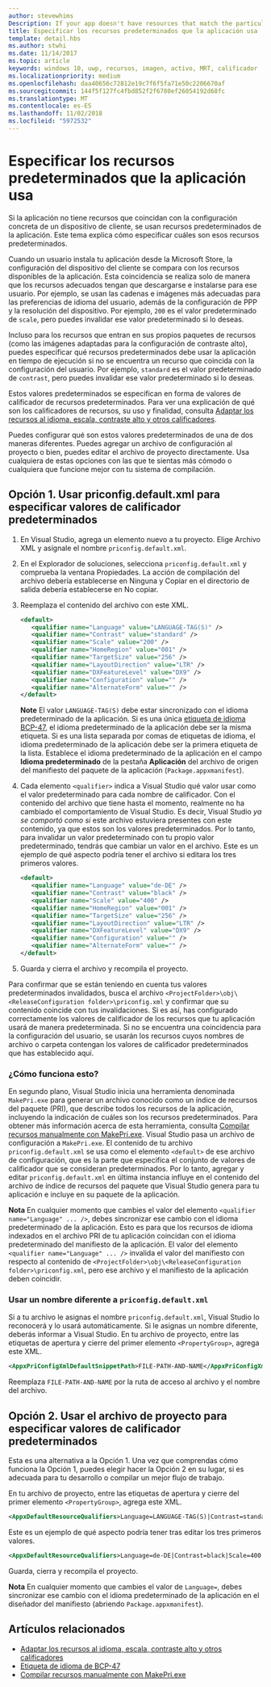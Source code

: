 ```yaml
---
author: stevewhims
Description: If your app doesn't have resources that match the particular settings of a customer device, then the app's default resources are used. This topic explains how to specify what those default resources are.
title: Especificar los recursos predeterminados que la aplicación usa
template: detail.hbs
ms.author: stwhi
ms.date: 11/14/2017
ms.topic: article
keywords: windows 10, uwp, recursos, imagen, activo, MRT, calificador
ms.localizationpriority: medium
ms.openlocfilehash: daa40656c72812e19c7f6f5fa71e50c2206670af
ms.sourcegitcommit: 144f5f127fc4fbd852f2f6780ef26054192d68fc
ms.translationtype: MT
ms.contentlocale: es-ES
ms.lasthandoff: 11/02/2018
ms.locfileid: "5972532"
---
```

# <a name="specify-the-default-resources-that-your-app-uses"></a>Especificar los recursos predeterminados que la aplicación usa

Si la aplicación no tiene recursos que coincidan con la configuración concreta de un dispositivo de cliente, se usan recursos predeterminados de la aplicación. Este tema explica cómo especificar cuáles son esos recursos predeterminados.

Cuando un usuario instala tu aplicación desde la Microsoft Store, la configuración del dispositivo del cliente se compara con los recursos disponibles de la aplicación. Esta coincidencia se realiza solo de manera que los recursos adecuados tengan que descargarse e instalarse para ese usuario. Por ejemplo, se usan las cadenas e imágenes más adecuadas para las preferencias de idioma del usuario, además de la configuración de PPP y la resolución del dispositivo. Por ejemplo, `200` es el valor predeterminado de `scale`, pero puedes invalidar ese valor predeterminado si lo deseas.

Incluso para los recursos que entran en sus propios paquetes de recursos (como las imágenes adaptadas para la configuración de contraste alto), puedes especificar qué recursos predeterminados debe usar la aplicación en tiempo de ejecución si no se encuentra un recurso que coincida con la configuración del usuario. Por ejemplo, `standard` es el valor predeterminado de `contrast`, pero puedes invalidar ese valor predeterminado si lo deseas.

Estos valores predeterminados se especifican en forma de valores de calificador de recursos predeterminados. Para ver una explicación de qué son los calificadores de recursos, su uso y finalidad, consulta [Adaptar los recursos al idioma, escala, contraste alto y otros calificadores](tailor-resources-lang-scale-contrast.md).

Puedes configurar qué son estos valores predeterminados de una de dos maneras diferentes. Puedes agregar un archivo de configuración al proyecto o bien, puedes editar el archivo de proyecto directamente. Usa cualquiera de estas opciones con las que te sientas más cómodo o cualquiera que funcione mejor con tu sistema de compilación.

## <a name="option-1-use-priconfigdefaultxml-to-specify-default-qualifier-values"></a>Opción 1. Usar priconfig.default.xml para especificar valores de calificador predeterminados

1. En Visual Studio, agrega un elemento nuevo a tu proyecto. Elige Archivo XML y asígnale el nombre `priconfig.default.xml`.
2. En el Explorador de soluciones, selecciona `priconfig.default.xml` y comprueba la ventana Propiedades. La acción de compilación del archivo debería establecerse en Ninguna y Copiar en el directorio de salida debería establecerse en No copiar.
3. Reemplaza el contenido del archivo con este XML.
   ```xml
   <default>
      <qualifier name="Language" value="LANGUAGE-TAG(S)" />
      <qualifier name="Contrast" value="standard" />
      <qualifier name="Scale" value="200" />
      <qualifier name="HomeRegion" value="001" />
      <qualifier name="TargetSize" value="256" />
      <qualifier name="LayoutDirection" value="LTR" />
      <qualifier name="DXFeatureLevel" value="DX9" />
      <qualifier name="Configuration" value="" />
      <qualifier name="AlternateForm" value="" />
   </default>
   ```
   
   **Note** El valor `LANGUAGE-TAG(S)` debe estar sincronizado con el idioma predeterminado de la aplicación. Si es una única [etiqueta de idioma BCP-47](http://go.microsoft.com/fwlink/p/?linkid=227302), el idioma predeterminado de la aplicación debe ser la misma etiqueta. Si es una lista separada por comas de etiquetas de idioma, el idioma predeterminado de la aplicación debe ser la primera etiqueta de la lista. Establece el idioma predeterminado de la aplicación en el campo **Idioma predeterminado** de la pestaña **Aplicación** del archivo de origen del manifiesto del paquete de la aplicación (`Package.appxmanifest`).

4. Cada elemento `<qualifier>` indica a Visual Studio qué valor usar como el valor predeterminado para cada nombre de calificador. Con el contenido del archivo que tiene hasta el momento, realmente no ha cambiado el comportamiento de Visual Studio. Es decir, Visual Studio *ya se comportó como si* este archivo estuviera presentes con este contenido, ya que estos son los valores predeterminados. Por lo tanto, para invalidar un valor predeterminado con tu propio valor predeterminado, tendrás que cambiar un valor en el archivo. Este es un ejemplo de qué aspecto podría tener el archivo si editara los tres primeros valores.
   ```xml
   <default>
      <qualifier name="Language" value="de-DE" />
      <qualifier name="Contrast" value="black" />
      <qualifier name="Scale" value="400" />
      <qualifier name="HomeRegion" value="001" />
      <qualifier name="TargetSize" value="256" />
      <qualifier name="LayoutDirection" value="LTR" />
      <qualifier name="DXFeatureLevel" value="DX9" />
      <qualifier name="Configuration" value="" />
      <qualifier name="AlternateForm" value="" />
   </default>
   ```
5. Guarda y cierra el archivo y recompila el proyecto.

Para confirmar que se están teniendo en cuenta tus valores predeterminados invalidados, busca el archivo `<ProjectFolder>\obj\<ReleaseConfiguration folder>\priconfig.xml` y confirmar que su contenido coincide con tus invalidaciones. Si es así, has configurado correctamente los valores de calificador de los recursos que tu aplicación usará de manera predeterminada. Si no se encuentra una coincidencia para la configuración del usuario, se usarán los recursos cuyos nombres de archivo o carpeta contengan los valores de calificador predeterminados que has establecido aquí.

### <a name="how-does-this-work"></a>¿Cómo funciona esto?

En segundo plano, Visual Studio inicia una herramienta denominada `MakePri.exe` para generar un archivo conocido como un índice de recursos del paquete (PRI), que describe todos los recursos de la aplicación, incluyendo la indicación de cuáles son los recursos predeterminados. Para obtener más información acerca de esta herramienta, consulta [Compilar recursos manualmente con MakePri.exe](compile-resources-manually-with-makepri.md). Visual Studio pasa un archivo de configuración a `MakePri.exe`. El contenido de tu archivo `priconfig.default.xml` se usa como el elemento `<default>` de ese archivo de configuración, que es la parte que especifica el conjunto de valores de calificador que se consideran predeterminados. Por lo tanto, agregar y editar `priconfig.default.xml` en última instancia influye en el contenido del archivo de índice de recursos del paquete que Visual Studio genera para tu aplicación e incluye en su paquete de la aplicación.

**Nota** En cualquier momento que cambies el valor del elemento `<qualifier name="Language" ... />`, debes sincronizar ese cambio con el idioma predeterminado de la aplicación. Esto es para que los recursos de idioma indexados en el archivo PRI de tu aplicación coincidan con el idioma predeterminado del manifiesto de la aplicación. El valor del elemento `<qualifier name="Language" ... />` invalida el valor del manifiesto con respecto al contenido de `<ProjectFolder>\obj\<ReleaseConfiguration folder>\priconfig.xml`, pero ese archivo y el manifiesto de la aplicación deben coincidir.

### <a name="using-a-different-file-name-than-priconfigdefaultxml"></a>Usar un nombre diferente a `priconfig.default.xml`

Si a tu archivo le asignas el nombre `priconfig.default.xml`, Visual Studio lo reconocerá y lo usará automáticamente. Si le asignas un nombre diferente, deberás informar a Visual Studio. En tu archivo de proyecto, entre las etiquetas de apertura y cierre del primer elemento `<PropertyGroup>`, agrega este XML.

```xml
<AppxPriConfigXmlDefaultSnippetPath>FILE-PATH-AND-NAME</AppxPriConfigXmlDefaultSnippetPath>
```

Reemplaza `FILE-PATH-AND-NAME` por la ruta de acceso al archivo y el nombre del archivo.

## <a name="option-2-use-your-project-file-to-specify-default-qualifier-values"></a>Opción 2. Usar el archivo de proyecto para especificar valores de calificador predeterminados

Esta es una alternativa a la Opción 1. Una vez que comprendas cómo funciona la Opción 1, puedes elegir hacer la Opción 2 en su lugar, si es adecuada para tu desarrollo o compilar un mejor flujo de trabajo.

En tu archivo de proyecto, entre las etiquetas de apertura y cierre del primer elemento `<PropertyGroup>`, agrega este XML.

```xml
<AppxDefaultResourceQualifiers>Language=LANGUAGE-TAG(S)|Contrast=standard|Scale=200|HomeRegion=001|TargetSize=256|LayoutDirection=LTR|DXFeatureLevel=DX9|Configuration=|AlternateForm=</AppxDefaultResourceQualifiers>
```

Este es un ejemplo de qué aspecto podría tener tras editar los tres primeros valores.

```xml
<AppxDefaultResourceQualifiers>Language=de-DE|Contrast=black|Scale=400|HomeRegion=001|TargetSize=256|LayoutDirection=LTR|DXFeatureLevel=DX9|Configuration=|AlternateForm=</AppxDefaultResourceQualifiers>
```

Guarda, cierra y recompila el proyecto.

**Nota** En cualquier momento que cambies el valor de `Language=`, debes sincronizar ese cambio con el idioma predeterminado de la aplicación en el diseñador del manifiesto (abriendo `Package.appxmanifest`).

## <a name="related-topics"></a>Artículos relacionados

* [Adaptar los recursos al idioma, escala, contraste alto y otros calificadores](tailor-resources-lang-scale-contrast.md)
* [Etiqueta de idioma de BCP-47](http://go.microsoft.com/fwlink/p/?linkid=227302)
* [Compilar recursos manualmente con MakePri.exe](compile-resources-manually-with-makepri.md)
